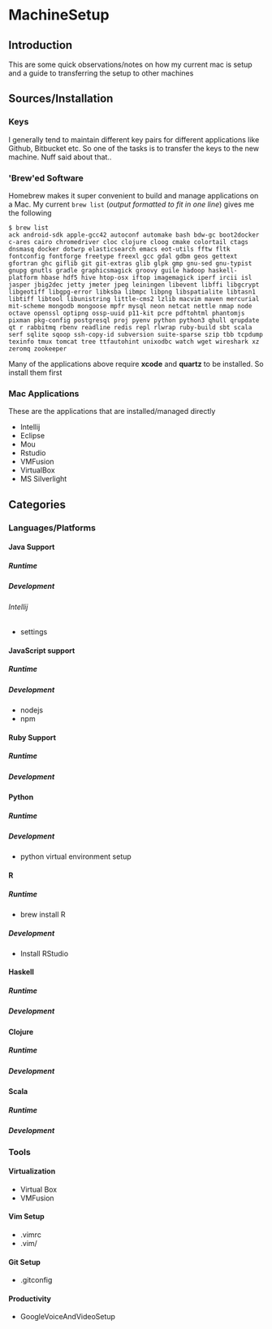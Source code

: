 # MachineSetup

## Introduction
This are some quick observations/notes on how my current mac is setup and a guide to transferring the setup to other machines

## Sources/Installation

### Keys
I generally tend to maintain different key pairs for different applications like Github, Bitbucket etc. So one of the tasks is to transfer the keys to the new machine. Nuff said about that..

### 'Brew'ed Software
Homebrew makes it super convenient to build and manage applications on a Mac. My current ```brew list``` (*output formatted to fit in one line*) gives me the following

````
$ brew list
ack android-sdk apple-gcc42 autoconf automake bash bdw-gc boot2docker c-ares cairo chromedriver cloc clojure cloog cmake colortail ctags dnsmasq docker dotwrp elasticsearch emacs eot-utils fftw fltk fontconfig fontforge freetype freexl gcc gdal gdbm geos gettext gfortran ghc giflib git git-extras glib glpk gmp gnu-sed gnu-typist gnupg gnutls gradle graphicsmagick groovy guile hadoop haskell-platform hbase hdf5 hive htop-osx iftop imagemagick iperf ircii isl jasper jbig2dec jetty jmeter jpeg leiningen libevent libffi libgcrypt libgeotiff libgpg-error libksba libmpc libpng libspatialite libtasn1 libtiff libtool libunistring little-cms2 lzlib macvim maven mercurial mit-scheme mongodb mongoose mpfr mysql neon netcat nettle nmap node octave openssl optipng ossp-uuid p11-kit pcre pdftohtml phantomjs pixman pkg-config postgresql proj pyenv python python3 qhull qrupdate qt r rabbitmq rbenv readline redis repl rlwrap ruby-build sbt scala serf sqlite sqoop ssh-copy-id subversion suite-sparse szip tbb tcpdump texinfo tmux tomcat tree ttfautohint unixodbc watch wget wireshark xz zeromq zookeeper

````

Many of the applications above require **xcode** and **quartz** to be installed. So install them first

### Mac Applications

These are the applications that are installed/managed directly

- Intellij
- Eclipse
- Mou
- Rstudio
- VMFusion
- VirtualBox
- MS Silverlight

## Categories

### Languages/Platforms

#### Java Support

##### Runtime

##### Development

###### Intellij

- settings

#### JavaScript support

##### Runtime

##### Development

- nodejs
- npm

#### Ruby Support

##### Runtime

##### Development

#### Python

##### Runtime

##### Development

- python virtual environment setup

#### R

##### Runtime

- brew install R

##### Development

- Install RStudio

#### Haskell

##### Runtime

##### Development

#### Clojure

##### Runtime

##### Development

#### Scala

##### Runtime

##### Development

### Tools

#### Virtualization

- Virtual Box
- VMFusion

#### Vim Setup

- .vimrc
- .vim/

#### Git Setup

- .gitconfig

#### Productivity

- GoogleVoiceAndVideoSetup